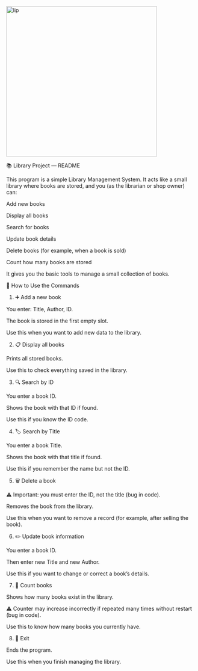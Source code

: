 
<img src="https://github.com/user-attachments/assets/ba7796c5-339b-4026-ad8c-d537a096dd20" alt="lip" style="width: 400px; height: 400px;">




📚 Library Project — README

This program is a simple Library Management System. It acts like a small library where books are stored, and you (as the librarian or shop owner) can:

Add new books

Display all books

Search for books

Update book details

Delete books (for example, when a book is sold)

Count how many books are stored

It gives you the basic tools to manage a small collection of books.

🧭 How to Use the Commands

1) ➕ Add a new book

You enter: Title, Author, ID.

The book is stored in the first empty slot.

Use this when you want to add new data to the library.

2) 📋 Display all books

Prints all stored books.

Use this to check everything saved in the library.

3) 🔍 Search by ID

You enter a book ID.

Shows the book with that ID if found.

Use this if you know the ID code.

4) 🏷️ Search by Title

You enter a book Title.

Shows the book with that title if found.

Use this if you remember the name but not the ID.

5) 🗑️ Delete a book

⚠️ Important: you must enter the ID, not the title (bug in code).

Removes the book from the library.

Use this when you want to remove a record (for example, after selling the book).

6) ✏️ Update book information

You enter a book ID.

Then enter new Title and new Author.

Use this if you want to change or correct a book’s details.

7) 🔢 Count books

Shows how many books exist in the library.

⚠️ Counter may increase incorrectly if repeated many times without restart (bug in code).

Use this to know how many books you currently have.

8) 🚪 Exit

Ends the program.

Use this when you finish managing the library.
